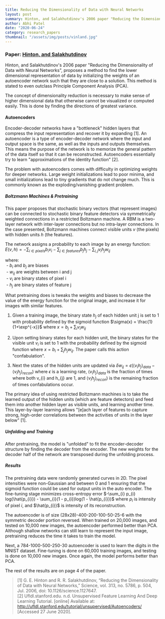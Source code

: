 ```yaml
---
title: Reducing the Dimensionality of Data with Neural Networks
layout: post
summary: Hinton, and Salakhutdinov's 2006 paper "Reducing the Dimensionality of Data with Neural Networks", proposes a method to find the lower dimensional representation of data by initializing the weights of an autoencoder network such that it is close to a solution. This method is stated to even outclass Principle Component Analysis (PCA).
author: Abhi Patel
date: "2020-06-24"
category: research_papers
thumbnail: "/assets/img/posts/vinland.jpg"
---
```


### Paper: [Hinton, and Salakhutdinov](http://www.cs.toronto.edu/~hinton/science.pdf)

Hinton, and Salakhutdinov's 2006 paper "Reducing the Dimensionality of Data with Neural Networks", proposes a method to find the lower dimensional representation of data by initializing the weights of an autoencoder network such that they are close to a solution. This method is stated to even outclass Principle Component Analysis (PCA).


The concept of dimensionality reduction is necessary to make sense of higher dimensional data that otherwise cannot be visualized or computed easily. This is done by finding the directions of greatest variance.

#### Autoencoders

Encoder-decoder networks have a "bottleneck" hidden layers that compress the input representation and recover it by expanding [1]. An autoencoder is a type of encoder-decoder network where the input and output space is the same, as well as the inputs and outputs themselves. This means the purpose of the network is to memorize the general pattern of the data itself so that it can be reconstructed. Autoencoders essentially try to learn "approximations of the identity function" [2].

The problem with autoencoders comes with difficulty in optimizing weights for deeper networks. Large weight initializations lead to poor minima, and small initializations lead to tiny gradients that do not change much. This is commonly known as the exploding/vanishing gradient problem.


##### Boltzmann Machines & Pretraining
This paper proposes that stochastic binary vectors (that represent images) can be connected to stochastic binary feature detectors via symmetrically weighted connections in a restricted Boltzmann machine. A RBM is a two-layer network with inter-layer connections but no intra-layer connections. In the case presented, Boltzmann machines connect visible units $v$ (the pixels) with hidden units $h$ (the features).

The network assigns a probability to each image by an energy function: $E(v, h) = -\sum_{i \in pixels} b_{i}v_{i} - \sum_{j \in features} b_{j}h_{j} - \sum_{i, j} v_{i}h_{j}w_{ij}$

where:  
&nbsp;- $b_{i}$ and $b_{j}$ are biases  
&nbsp;- $w_{ij}$ are weights between i and j  
&nbsp;- $v_{i}$ are binary states of pixel i  
&nbsp;- $h_{j}$ are binary states of feature j  

What pretraining does is tweaks the weights and biases to decrease the value of the energy function for the original image, and increase it for images with similar features.

1. Given a training image, the binary state $h_{j}$ of each hidden unit j is set to 1 with probability defined by the sigmoid function $\sigma(x) = \frac{1}{1+\exp^{-x}}$ where $x = b_{j} + \sum_{i} v_{i}w_{ij}$

2. Upon setting binary states for each hidden unit, the binary states for the visible unit $v_{i}$ is set to 1 with the probability defined by the sigmoid function where $x = b_{i} + \sum_{j} h_{j}w_{ij}$. The paper calls this action "confabulation".

3. Next the states of the hidden units are updated via $\delta w_{ij} = \epsilon(\langle v_{i}h_{j} \rangle_{data} - \langle v_{i}h_{j} \rangle_{recon})$ where $\epsilon$ is a learning rate, $\langle v_{i}h_{j} \rangle_{data}$ is the fraction of times where both v_{i} and h_{j} are 1, and $\langle v_{i}h_{j} \rangle_{recon})$ is the remaining fraction of times confabulations occur.


The primary idea of using restricted Boltzmann machines is to take the learned output of the hidden units (which are feature detectors) and feed them into another hidden layer as visible units, and learning another time. This layer-by-layer learning allows "[e]ach layer of features to capture strong, high-order correlations between the activities of units in the layer below" [1].

##### Unfolding and Training

After pretraining, the model is "unfolded" to fit the encoder-decoder structure by finding the decoder from the encoder. The new weights for the decoder half of the network are transposed during the unfolding process.

##### Results

The pretraining data were randomly generated curves in 2D. The pixel intensities were non-Gaussian and between 0 and 1 ensuring that the sigmoid function could be used for output units in the auto encoder. The fine-tuning stage minimizes cross-entropy error $-\sum_{i} p_{i} log(\hat{p_{i}}) - \sum_{i}(1 - p_{i})log(1 - \hat{p_{i}})$ where $p_{i}$ is intensity of pixel $i$, and $\hat{p_{i}}$ is intensity of its reconstruction.

The autoencoder is of size (28x28)-400-200-100-50-25-6 with the symmetric decoder portion reversed. When trained on 20,000 images, and tested on 10,000 new images, the autoencoder performed better than PCA. Although shallow networks can still learn to represent the input image, pretraining reduces the time it takes to train the model.

Next, a 784-1000-500-250-30 autoencoder is used to learn the digits in the MNIST dataset. Fine-tuning is done on 60,000 training images, and testing is done on 10,000 new images.  Once again, the model performs better than PCA.

The rest of the results are on page 4 of the paper.

> [1] G. E. Hinton and R. R. Salakhutdinov, “Reducing the Dimensionality of Data with Neural Networks,” Science, vol. 313, no. 5786, p. 504, Jul. 2006, doi: 10.1126/science.1127647.  
[2] Ufldl.stanford.edu. n.d. Unsupervised Feature Learning And Deep Learning Tutorial. [online] Available at: <http://ufldl.stanford.edu/tutorial/unsupervised/Autoencoders/> [Accessed 27 June 2020].  
